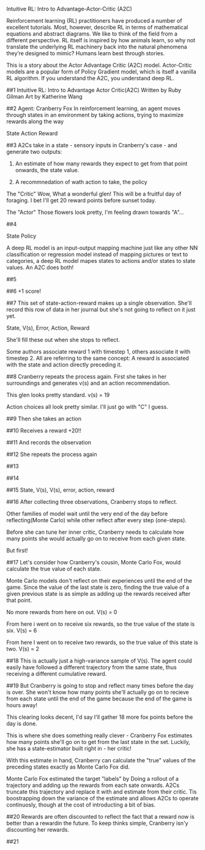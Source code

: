 Intuitive RL: Intro to Advantage-Actor-Critic (A2C)

Reinforcement learning (RL) practitioners have produced a number of excellent tutorials. Most, however, describe RL in terms of mathematical equations and abstract diagrams. We like to think of the field from a different perspective. RL itself is inspired by how animals learn, so why not translate the underlying RL machinery back into the natural phenomena they’re designed to mimic? Humans learn best through stories.

This is a story about the Actor Advantage Critic (A2C) model. Actor-Critic models are a popular form of Policy Gradient model, which is itself a vanilla RL algorithm. If you understand the A2C, you understand deep RL.

##1
Intuitive RL: Intro to Advantage Actor Critic(A2C)
Written by Ruby Gilman
Art by Katherine Wang

##2
Agent: Cranberry Fox
In reinforcement learning, an agent moves through states in an environment by taking actions, trying to maximize rewards along the way

State
Action
Reward

##3
A2Cs take in a state - sensory inputs in Cranberry's case - and generate two outputs:

1) An estimate of how many rewards they expect to get from that point onwards, the state value.

2) A recommnedation of wath action to take, the policy

The "Critic"
Wow, What a wonderful glen! This will be a fruitful day of foraging. I bet I'll get 20 reward points before sunset today.

The "Actor"
Those flowers look pretty, I'm feeling drawn towards "A"...

##4

State
Policy

A deep RL model is an input-output mapping machine just like any other NN classification or regression model instead of mapping pictures or text to categories, a deep RL model mapes states to actions and/or states to state values. An A2C does both!

##5

##6
+1 score!

##7
This set of state-action-reward makes up a single observation. She'll record this row of data in her journal but she's not going to reflect on it just yet. 

State, V(s), Error, Action, Reward

She'll fill these out when she stops to reflect.

Some authors associate reward 1 with timestep 1, others associate it with timestep 2. All are referring to the same concept: A reward is associated with the state and action directly preceding it.

##8
Cranberry repeats the process again. First she takes in her surroundings and generates v(s) and an action recommendation.

This glen looks pretty standard.
v(s) = 19

Action choices all look pretty similar. I'll just go with "C" I guess.

##9
Then she takes an action

##10
Receives a reward +20!!

##11
And records the observation

##12
She repeats the process again

##13

##14

##15
State, V(s), V(s), error, action, reward

##16
After collecting three observations, Cranberry stops to reflect. 

Other families of model wait until the very end of the day before reflecting(Monte Carlo) while other reflect after every step (one-steps).

Before she can tune her inner critic, Cranberry needs to calculate how many points she would actually go on to receive from each given state.

But first!

##17
Let's consider how Cranberry's cousin, Monte Carlo Fox, would calculate the true value of each state.

Monte Carlo models don't reflect on their experiences until the end of the game. Since the value of the last state is zero, finding the true value of a given previous state is as simple as adding up the rewards received after that point.

No more rewards from here on out. V(s) = 0

From here i went on to receive six rewards, so the true value of the state is six. V(s) = 6

From here I went on to receive two rewards, so the true value of this state is two. V(s) = 2


##18
This is actually just a high-variance sample of V(s). The agent could easily have followed a different trajectory from the same state, thus receiving a different cumulative reward.

##19
But Cranberry is going to stop and reflect many times before the day is over. She won't know how many points she'll actually go on to recieve from each state until the end of the game because the end of the game is hours away!

This clearing looks decent, I'd say I'll gather 18 more fox points before the day is done.

This is where she does something really clever - Cranberry Fox estimates how many points she'll go on to get from the last state in the set. Luckily, she has a state-estimator built right in - her critic!

With this estimate in hand, Cranberry can calculate the "true" values of the preceding states exactly as Monte Carlo Fox did. 

Monte Carlo Fox estimated the target "labels" by Doing a rollout of a trajectory and adding up the rewards from each sate onwards. A2Cs truncate this trajectory and replace it with and estimate from their critic. Tis boostrapping down the variance of the estimate and allows A2Cs to operate continuosly, though at the cost of introducting a bit of bias.

##20
Rewards are often discounted to reflect the fact that a reward now is better than a rewardin the future. To keep thinks simple, Cranberry isn'y discounting her rewards.

##21




